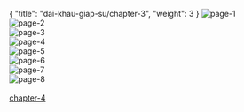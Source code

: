 { "title": "dai-khau-giap-su/chapter-3", "weight": 3 }
<img src="dai-khau-giap-su_0003_01-0cb757050e9d2f5496da1ca3a2baca89.webp" alt="page-1" origin="http://storage.fshare.vn/Test-vechai/1486446380-Dai-Khau-Giap-Su-Chapter-2b-Hamtruyenvn-ve-chai-02.jpg"><br/>
<img src="dai-khau-giap-su_0003_02-f84d20112748a5a007bbc46100ecdfe9.webp" alt="page-2" origin="http://storage.fshare.vn/Test-vechai/1486446380-Dai-Khau-Giap-Su-Chapter-2b-Hamtruyenvn-ve-chai-03.jpg"><br/>
<img src="dai-khau-giap-su_0003_03-4dc81697e03e34e1fff9be9d5ae7a613.webp" alt="page-3" origin="http://storage.fshare.vn/Test-vechai/1486446380-Dai-Khau-Giap-Su-Chapter-2b-Hamtruyenvn-ve-chai-04.jpg"><br/>
<img src="dai-khau-giap-su_0003_04-67adfdf031aab51f86c7c503bb29d969.webp" alt="page-4" origin="http://storage.fshare.vn/Test-vechai/1486446380-Dai-Khau-Giap-Su-Chapter-2b-Hamtruyenvn-ve-chai-05.jpg"><br/>
<img src="dai-khau-giap-su_0003_05-d10caefe7343cbf03210e35eef9d6ed0.webp" alt="page-5" origin="http://storage.fshare.vn/Test-vechai/1486446380-Dai-Khau-Giap-Su-Chapter-2b-Hamtruyenvn-ve-chai-06.jpg"><br/>
<img src="dai-khau-giap-su_0003_06-68123271fdf928fc85140f7d5d676b33.webp" alt="page-6" origin="http://storage.fshare.vn/Test-vechai/1486446380-Dai-Khau-Giap-Su-Chapter-2b-Hamtruyenvn-ve-chai-07.jpg"><br/>
<img src="dai-khau-giap-su_0003_07-1244a04c633198e73fe446e094f820e8.webp" alt="page-7" origin="http://storage.fshare.vn/Test-vechai/1486446380-Dai-Khau-Giap-Su-Chapter-2b-Hamtruyenvn-ve-chai-08.jpg"><br/>
<img src="dai-khau-giap-su_0003_08-e479683ac4fcb4980ffb8254836d6940.webp" alt="page-8" origin="http://storage.fshare.vn/Test-vechai/1486446380-Dai-Khau-Giap-Su-Chapter-2b-Hamtruyenvn-ve-chai-09.jpg"><br/>
<br/><a class="nextchap" href="/dai-khau-giap-su/chapter-4">chapter-4</a>
